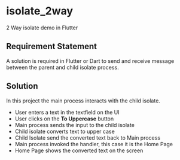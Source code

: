 # isolate_2way

2 Way isolate demo in Flutter

## Requirement Statement

A solution is required in Flutter or Dart to send and receive message between the parent and child isolate process.

## Solution

In this project the main process interacts with the child isolate. 

* User enters a text in the textfield on the UI
* User clicks on the **To Uppercase** button
* Main process sends the input to the child isolate
* Child isolate converts text to upper case
* Child Isolate send the converted text back to Main process
* Main process invoked the handler, this case it is the Home Page
* Home Page shows the converted text on the screen

